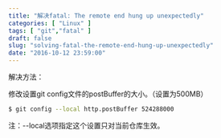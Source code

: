 ```yaml
---
title: "解决fatal: The remote end hung up unexpectedly"
categories: [ "Linux" ]
tags: [ "git","fatal" ]
draft: false
slug: "solving-fatal-the-remote-end-hung-up-unexpectedly"
date: "2016-10-12 23:59:00"
---
```


解决方法：


<!--more-->


修改设置git config文件的postBuffer的大小。（设置为500MB）
```bash
$ git config --local http.postBuffer 524288000
```
注：--local选项指定这个设置只对当前仓库生效。